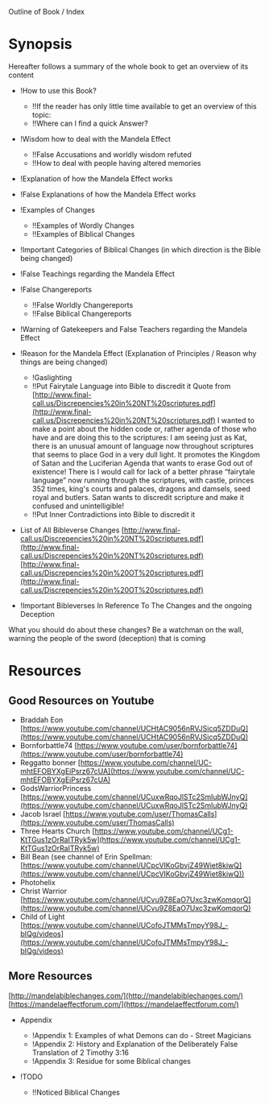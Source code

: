 
Outline of Book / Index

# Synopsis

Hereafter follows a summary of the whole book to get an overview of its content
    
-   !How to use this Book?
    
    -   !!If the reader has only little time available to get an overview of this topic:
    -   !!Where can I find a quick Answer?
-   !Wisdom how to deal with the Mandela Effect
    
    -   !!False Accusations and worldly wisdom refuted
    -   !!How to deal with people having altered memories
-   !Explanation of how the Mandela Effect works
    
-   !False Explanations of how the Mandela Effect works
    
-   !Examples of Changes
    
    -   !!Examples of Wordly Changes
    -   !!Examples of Biblical Changes
-   !Important Categories of Biblical Changes (in which direction is the Bible being changed)
    
-   !False Teachings regarding the Mandela Effect
    
-   !False Changereports
    
    -   !!False Worldly Changereports
    -   !!False Biblical Changereports
-   !Warning of Gatekeepers and False Teachers regarding the Mandela Effect
    
-   !Reason for the Mandela Effect (Explanation of Principles / Reason why things are being changed)
    
    -   !Gaslighting
    -   !!Put Fairytale Language into Bible to discredit it Quote from  [http://www.final-call.us/Discrepencies%20in%20NT%20scriptures.pdf](http://www.final-call.us/Discrepencies%20in%20NT%20scriptures.pdf)  I wanted to make a point about the hidden code or, rather agenda of those who have and are doing this to the scriptures: I am seeing just as Kat, there is an unusual amount of language now throughout scriptures that seems to place God in a very dull light. It promotes the Kingdom of Satan and the Luciferian Agenda that wants to erase God out of existence! There is I would call for lack of a better phrase “fairytale language” now running through the scriptures, with castle, princes 352 times, king's courts and palaces, dragons and damsels, seed royal and butlers. Satan wants to discredit scripture and make it confused and unintelligible!
    -   !!Put Inner Contradictions into Bible to discredit it
-   List of All Bibleverse Changes  [http://www.final-call.us/Discrepencies%20in%20NT%20scriptures.pdf](http://www.final-call.us/Discrepencies%20in%20NT%20scriptures.pdf)  [http://www.final-call.us/Discrepencies%20in%20OT%20scriptures.pdf](http://www.final-call.us/Discrepencies%20in%20OT%20scriptures.pdf)
    
-   !Important Bibleverses In Reference To The Changes and the ongoing Deception
    

What you should do about these changes? Be a watchman on the wall, warning the people of the sword (deception) that is coming

# Resources
## Good Resources on Youtube

-   Braddah Eon  [https://www.youtube.com/channel/UCHtAC9056nRVJSicq5ZDDuQ](https://www.youtube.com/channel/UCHtAC9056nRVJSicq5ZDDuQ)
-   Bornforbattle74  [https://www.youtube.com/user/bornforbattle74](https://www.youtube.com/user/bornforbattle74)
-   Reggatto bonner  [https://www.youtube.com/channel/UC-mhtEFOBYXgEiPsrz67cUA](https://www.youtube.com/channel/UC-mhtEFOBYXgEiPsrz67cUA)
-   GodsWarriorPrincess  [https://www.youtube.com/channel/UCuxwRqoJlSTc2SmIubWJnyQ](https://www.youtube.com/channel/UCuxwRqoJlSTc2SmIubWJnyQ)
-   Jacob Israel  [https://www.youtube.com/user/ThomasCalls](https://www.youtube.com/user/ThomasCalls)
-   Three Hearts Church  [https://www.youtube.com/channel/UCg1-KtTGus1zOrRaITRyk5w](https://www.youtube.com/channel/UCg1-KtTGus1zOrRaITRyk5w)
-   Bill Bean (see channel of Erin Spellman:  [https://www.youtube.com/channel/UCpcVIKoGbvjZ49Wiet8kiwQ](https://www.youtube.com/channel/UCpcVIKoGbvjZ49Wiet8kiwQ))
-   Photohelix
-   Christ Warrior  [https://www.youtube.com/channel/UCvu9Z8EaO7Uxc3zwKomqorQ](https://www.youtube.com/channel/UCvu9Z8EaO7Uxc3zwKomqorQ)
-   Child of Light  [https://www.youtube.com/channel/UCofoJTMMsTmpyY98J_-bIQg/videos](https://www.youtube.com/channel/UCofoJTMMsTmpyY98J_-bIQg/videos)

## More Resources

[http://mandelabiblechanges.com/](http://mandelabiblechanges.com/)
[https://mandelaeffectforum.com/](https://mandelaeffectforum.com/)
-   Appendix
    
    -   !Appendix 1: Examples of what Demons can do - Street Magicians
    -   !Appendix 2: History and Explanation of the Deliberately False Translation of 2 Timothy 3:16
    -   !Appendix 3: Residue for some Biblical changes
-   !TODO
    
    -   !!Noticed Biblical Changes
<!--stackedit_data:
eyJoaXN0b3J5IjpbLTk3NDU3MzMxOF19
-->